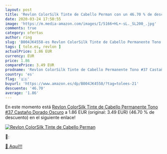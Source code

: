 ```yaml
---
layout: post
title: 'Revlon ColorSilk Tinte de Cabello Perman con un 46.70 % de descuento'
date: 2020-03-24 17:50:55
image: 'https://m.media-amazon.com/images/I/5166+HL+-sL._SL200_.jpg'
comments: true
category: ofertas
author: ring
slug: 'B004JK4558-es Revlon ColorSilk Tinte de Cabello Permanente Tono #37...'
tags: [ tole.es, revlon ]
actualPrice: 1.86 EUR
currency: EUR
price: 1.86
comparePrice: 3.49 EUR
prodname: 'Revlon ColorSilk Tinte de Cabello Permanente Tono #37 Castaño Dorado Oscuro'
country: 'es'
flag: '🇪🇸'
buyurl: 'https://www.amazon.es/dp/B004JK4558/?tag=tolees-21'
descuento: '46.70'
average: '1.86'
---
```


En este momento está [Revlon ColorSilk Tinte de Cabello Permanente Tono #37 Castaño Dorado Oscuro](https://www.amazon.es/dp/B004JK4558/?tag=tolees-21) a 1.86 EUR (original: 3.49 EUR) (46.70 %  de descuento) en el siguiente enlace!

[![Revlon ColorSilk Tinte de Cabello Perman](https://m.media-amazon.com/images/I/5166+HL+-sL._SL200_.jpg)](https://www.amazon.es/dp/B004JK4558/?tag=tolees-21)

🔎:


[🛒 Aquí!!!](https://www.amazon.es/dp/B004JK4558/?tag=tolees-21)
